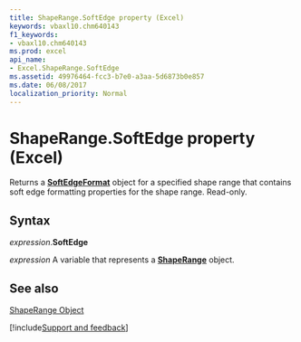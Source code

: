 ```yaml
---
title: ShapeRange.SoftEdge property (Excel)
keywords: vbaxl10.chm640143
f1_keywords:
- vbaxl10.chm640143
ms.prod: excel
api_name:
- Excel.ShapeRange.SoftEdge
ms.assetid: 49976464-fcc3-b7e0-a3aa-5d6873b0e857
ms.date: 06/08/2017
localization_priority: Normal
---
```



# ShapeRange.SoftEdge property (Excel)

Returns a  **[SoftEdgeFormat](Office.SoftEdgeFormat.md)** object for a specified shape range that contains soft edge formatting properties for the shape range. Read-only.


## Syntax

_expression_.**SoftEdge**

_expression_ A variable that represents a **[ShapeRange](Excel.shaperange.md)** object.


## See also


[ShapeRange Object](Excel.ShapeRange.md)

[!include[Support and feedback](~/includes/feedback-boilerplate.md)]